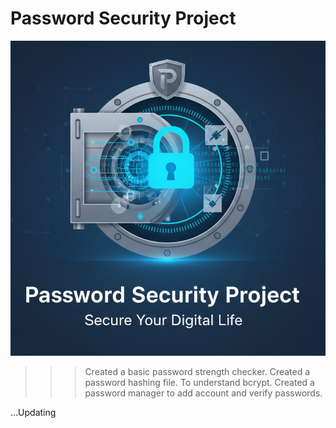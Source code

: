 # Password Security Project

![fig 01](https://github.com/NirmalKBandara/password-security-project/blob/498bfb038b34859c391d22983ebbec3deebb0064/Pic1.png)

>>> Created a basic password strength checker.
>>> Created a password hashing file. To understand bcrypt.
>>> Created a password manager to add account and verify passwords.


...Updating
